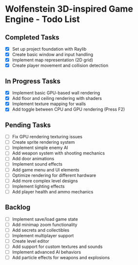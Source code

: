 # Wolfenstein 3D-inspired Game Engine - Todo List

## Completed Tasks
- [x] Set up project foundation with Raylib
- [x] Create basic window and input handling
- [x] Implement map representation (2D grid)
- [x] Create player movement and collision detection

## In Progress Tasks
- [x] Implement basic GPU-based wall rendering
- [x] Add floor and ceiling rendering with shaders
- [x] Implement texture mapping for walls
- [x] Add toggle between CPU and GPU rendering (Press F2)

## Pending Tasks
- [ ] Fix GPU rendering texturing issues
- [ ] Create sprite rendering system
- [ ] Implement simple enemy AI
- [ ] Add weapon system with shooting mechanics
- [ ] Add door animations
- [ ] Implement sound effects
- [ ] Add game menu and UI elements
- [ ] Optimize rendering for different hardware
- [ ] Add more complex level designs
- [ ] Implement lighting effects
- [ ] Add player health and ammo mechanics

## Backlog
- [ ] Implement save/load game state
- [ ] Add minimap zoom functionality
- [ ] Add secrets and collectibles
- [ ] Implement multiplayer support
- [ ] Create level editor
- [ ] Add support for custom textures and sounds
- [ ] Implement advanced AI behaviors
- [ ] Add particle effects for weapons and explosions
